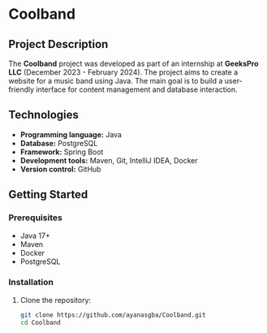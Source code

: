 # Coolband

## Project Description
The **Coolband** project was developed as part of an internship at **GeeksPro LLC** (December 2023 - February 2024). The project aims to create a website for a music band using Java. The main goal is to build a user-friendly interface for content management and database interaction.

## Technologies
- **Programming language:** Java
- **Database:** PostgreSQL
- **Framework:** Spring Boot
- **Development tools:** Maven, Git, IntelliJ IDEA, Docker
- **Version control:** GitHub

## Getting Started

### Prerequisites
- Java 17+
- Maven
- Docker
- PostgreSQL

### Installation
1. Clone the repository:
   ```bash
   git clone https://github.com/ayanasgba/Coolband.git
   cd Coolband
